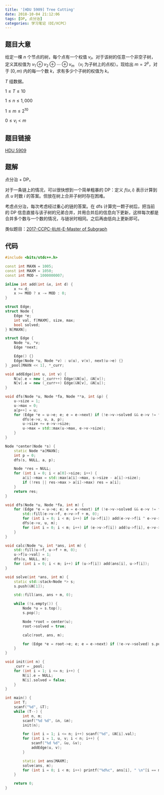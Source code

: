 ```yaml
---
title: '[HDU 5909] Tree Cutting'
date: 2018-10-04 21:12:06
tags: [DP, 点分治]
categories: 学习笔记（OI/XCPC）
---
```


## 题目大意

给定一棵 $n$ 个节点的树，每个点有一个权值 $v_i$。对于该树的任意一个非空子树，定义其权值为 $v_1 \oplus v_2 \oplus \cdots \oplus v_m$ （$v_i$ 为子树上的点权）。现给出 $m = 2^p$，对于 $[0, m)$ 内的每一个数 $k$，求有多少个子树的权值为 $k$。

$T$ 组数据。

$1 \leq T \leq 10$

$1 \leq n \leq 1,000$

$1 \leq m \leq 2^{10}$

$0 \leq v_i < m$

## 题目链接

[HDU 5909](http://acm.hdu.edu.cn/showproblem.php?pid=5909)

<!--more-->

## 题解

点分治 + DP。

对于一条链上的情况，可以很快想到一个简单粗暴的 DP：定义 $f(u, i)$ 表示计算到点 $u$ 时数 $i$ 的答案。但放在树上合并子树时存在困难。

考虑点分治，每次考虑经过重心的链的答案。在 dfs 计算完一颗子树后，把当前的 DP 信息直接与该子树的兄弟合并，并用合并后的信息向下更新，这样每次都是合并多个数与一个数的情况，与链状时相同。之后再由低向上更新即可。

类似题目：[2017-CCPC-杭州-E-Master of Subgraph](http://acm.hdu.edu.cn/showproblem.php?pid=6268)

## 代码

```c++
#include <bits/stdc++.h>

const int MAXN = 1005;
const int MAXM = 1050;
const int MOD = 1000000007;

inline int add(int &x, int d) {
    x += d;
    x >= MOD ? x -= MOD : 0;
}

struct Edge;
struct Node {
    Edge *e;
    int val, f[MAXM], size, max;
    bool solved;
} N[MAXN];

struct Edge {
    Node *u, *v;
    Edge *next;

    Edge() {}
    Edge(Node *u, Node *v) : u(u), v(v), next(u->e) {}
} _pool[MAXN << 1], *_curr;

void addEdge(int u, int v) {
    N[u].e = new (_curr++) Edge(&N[u], &N[v]);
    N[v].e = new (_curr++) Edge(&N[v], &N[u]);
}

void dfs(Node *u, Node *fa, Node **a, int &p) {
    u->size = 1;
    u->max = 0;
    a[p++] = u;
    for (Edge *e = u->e; e; e = e->next) if (!e->v->solved && e->v != fa) {
        dfs(e->v, u, a, p);
        u->size += e->v->size;
        u->max = std::max(u->max, e->v->size);
    }
}

Node *center(Node *s) {
    static Node *a[MAXN];
    int p = 0;
    dfs(s, NULL, a, p);

    Node *res = NULL;
    for (int i = 0; i < a[0]->size; i++) {
        a[i]->max = std::max(a[i]->max, s->size - a[i]->size);
        if (!res || res->max > a[i]->max) res = a[i];
    }
    return res;
}

void dfs(Node *u, Node *fa, int m) {
    for (Edge *e = u->e; e; e = e->next) if (!e->v->solved && e->v != fa) {
        std::fill(e->v->f, e->v->f + m, 0);
        for (int i = 0; i < m; i++) if (u->f[i]) add(e->v->f[i ^ e->v->val], u->f[i]);
        dfs(e->v, u, m);
        for (int i = 0; i < m; i++) if (e->v->f[i]) add(u->f[i], e->v->f[i]);
    }
}

void calc(Node *u, int *ans, int m) {
    std::fill(u->f, u->f + m, 0);
    u->f[u->val] = 1;
    dfs(u, NULL, m);
    for (int i = 0; i < m; i++) if (u->f[i]) add(ans[i], u->f[i]);
}

void solve(int *ans, int m) {
    static std::stack<Node *> s;
    s.push(&N[1]);

    std::fill(ans, ans + m, 0);

    while (!s.empty()) {
        Node *u = s.top();
        s.pop();

        Node *root = center(u);
        root->solved = true;

        calc(root, ans, m);

        for (Edge *e = root->e; e; e = e->next) if (!e->v->solved) s.push(e->v);
    }
}

void init(int n) {
    _curr = _pool;
    for (int i = 1; i <= n; i++) {
        N[i].e = NULL;
        N[i].solved = false;
    }
}

int main() {
    int T;
    scanf("%d", &T);
    while (T--) {
        int n, m;
        scanf("%d %d", &n, &m);
        init(n);

        for (int i = 1; i <= n; i++) scanf("%d", &N[i].val);
        for (int i = 1, u, v; i < n; i++) {
            scanf("%d %d", &u, &v);
            addEdge(u, v);
        }

        static int ans[MAXM];
        solve(ans, m);
        for (int i = 0; i < m; i++) printf("%d%c", ans[i], " \n"[i == m - 1]);
    }

    return 0;
}
```